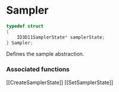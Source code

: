 # Sampler

```c++
typedef struct
{
    ID3D11SamplerState* samplerState;
} Sampler;
```

Defines the sample abstraction.


### Associated functions
[[CreateSamplerState]]
[[SetSamplerState]]
